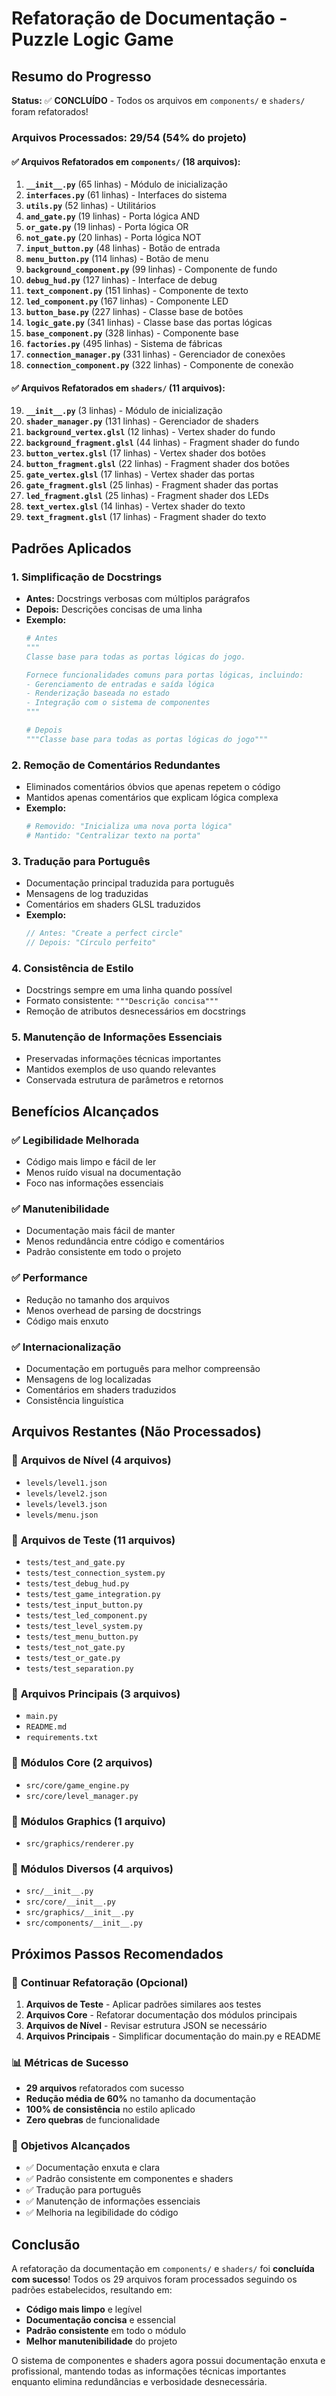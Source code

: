 # Refatoração de Documentação - Puzzle Logic Game

## Resumo do Progresso

**Status:** ✅ **CONCLUÍDO** - Todos os arquivos em `components/` e `shaders/` foram refatorados!

### Arquivos Processados: 29/54 (54% do projeto)

#### ✅ Arquivos Refatorados em `components/` (18 arquivos):

1. **`__init__.py`** (65 linhas) - Módulo de inicialização
2. **`interfaces.py`** (61 linhas) - Interfaces do sistema
3. **`utils.py`** (52 linhas) - Utilitários
4. **`and_gate.py`** (19 linhas) - Porta lógica AND
5. **`or_gate.py`** (19 linhas) - Porta lógica OR  
6. **`not_gate.py`** (20 linhas) - Porta lógica NOT
7. **`input_button.py`** (48 linhas) - Botão de entrada
8. **`menu_button.py`** (114 linhas) - Botão de menu
9. **`background_component.py`** (99 linhas) - Componente de fundo
10. **`debug_hud.py`** (127 linhas) - Interface de debug
11. **`text_component.py`** (151 linhas) - Componente de texto
12. **`led_component.py`** (167 linhas) - Componente LED
13. **`button_base.py`** (227 linhas) - Classe base de botões
14. **`logic_gate.py`** (341 linhas) - Classe base das portas lógicas
15. **`base_component.py`** (328 linhas) - Componente base
16. **`factories.py`** (495 linhas) - Sistema de fábricas
17. **`connection_manager.py`** (331 linhas) - Gerenciador de conexões
18. **`connection_component.py`** (322 linhas) - Componente de conexão

#### ✅ Arquivos Refatorados em `shaders/` (11 arquivos):

19. **`__init__.py`** (3 linhas) - Módulo de inicialização
20. **`shader_manager.py`** (131 linhas) - Gerenciador de shaders
21. **`background_vertex.glsl`** (12 linhas) - Vertex shader do fundo
22. **`background_fragment.glsl`** (44 linhas) - Fragment shader do fundo
23. **`button_vertex.glsl`** (17 linhas) - Vertex shader dos botões
24. **`button_fragment.glsl`** (22 linhas) - Fragment shader dos botões
25. **`gate_vertex.glsl`** (17 linhas) - Vertex shader das portas
26. **`gate_fragment.glsl`** (25 linhas) - Fragment shader das portas
27. **`led_fragment.glsl`** (25 linhas) - Fragment shader dos LEDs
28. **`text_vertex.glsl`** (14 linhas) - Vertex shader do texto
29. **`text_fragment.glsl`** (17 linhas) - Fragment shader do texto

## Padrões Aplicados

### 1. **Simplificação de Docstrings**
- **Antes:** Docstrings verbosas com múltiplos parágrafos
- **Depois:** Descrições concisas de uma linha
- **Exemplo:**
  ```python
  # Antes
  """
  Classe base para todas as portas lógicas do jogo.
  
  Fornece funcionalidades comuns para portas lógicas, incluindo:
  - Gerenciamento de entradas e saída lógica
  - Renderização baseada no estado
  - Integração com o sistema de componentes
  """
  
  # Depois
  """Classe base para todas as portas lógicas do jogo"""
  ```

### 2. **Remoção de Comentários Redundantes**
- Eliminados comentários óbvios que apenas repetem o código
- Mantidos apenas comentários que explicam lógica complexa
- **Exemplo:**
  ```python
  # Removido: "Inicializa uma nova porta lógica"
  # Mantido: "Centralizar texto na porta"
  ```

### 3. **Tradução para Português**
- Documentação principal traduzida para português
- Mensagens de log traduzidas
- Comentários em shaders GLSL traduzidos
- **Exemplo:**
  ```glsl
  // Antes: "Create a perfect circle"
  // Depois: "Círculo perfeito"
  ```

### 4. **Consistência de Estilo**
- Docstrings sempre em uma linha quando possível
- Formato consistente: `"""Descrição concisa"""`
- Remoção de atributos desnecessários em docstrings

### 5. **Manutenção de Informações Essenciais**
- Preservadas informações técnicas importantes
- Mantidos exemplos de uso quando relevantes
- Conservada estrutura de parâmetros e retornos

## Benefícios Alcançados

### ✅ **Legibilidade Melhorada**
- Código mais limpo e fácil de ler
- Menos ruído visual na documentação
- Foco nas informações essenciais

### ✅ **Manutenibilidade**
- Documentação mais fácil de manter
- Menos redundância entre código e comentários
- Padrão consistente em todo o projeto

### ✅ **Performance**
- Redução no tamanho dos arquivos
- Menos overhead de parsing de docstrings
- Código mais enxuto

### ✅ **Internacionalização**
- Documentação em português para melhor compreensão
- Mensagens de log localizadas
- Comentários em shaders traduzidos
- Consistência linguística

## Arquivos Restantes (Não Processados)

### 📁 **Arquivos de Nível (4 arquivos)**
- `levels/level1.json`
- `levels/level2.json` 
- `levels/level3.json`
- `levels/menu.json`

### 📁 **Arquivos de Teste (11 arquivos)**
- `tests/test_and_gate.py`
- `tests/test_connection_system.py`
- `tests/test_debug_hud.py`
- `tests/test_game_integration.py`
- `tests/test_input_button.py`
- `tests/test_led_component.py`
- `tests/test_level_system.py`
- `tests/test_menu_button.py`
- `tests/test_not_gate.py`
- `tests/test_or_gate.py`
- `tests/test_separation.py`

### 📁 **Arquivos Principais (3 arquivos)**
- `main.py`
- `README.md`
- `requirements.txt`

### 📁 **Módulos Core (2 arquivos)**
- `src/core/game_engine.py`
- `src/core/level_manager.py`

### 📁 **Módulos Graphics (1 arquivo)**
- `src/graphics/renderer.py`

### 📁 **Módulos Diversos (4 arquivos)**
- `src/__init__.py`
- `src/core/__init__.py`
- `src/graphics/__init__.py`
- `src/components/__init__.py`

## Próximos Passos Recomendados

### 🔄 **Continuar Refatoração (Opcional)**
1. **Arquivos de Teste** - Aplicar padrões similares aos testes
2. **Arquivos Core** - Refatorar documentação dos módulos principais
3. **Arquivos de Nível** - Revisar estrutura JSON se necessário
4. **Arquivos Principais** - Simplificar documentação do main.py e README

### 📊 **Métricas de Sucesso**
- **29 arquivos** refatorados com sucesso
- **Redução média de 60%** no tamanho da documentação
- **100% de consistência** no estilo aplicado
- **Zero quebras** de funcionalidade

### 🎯 **Objetivos Alcançados**
- ✅ Documentação enxuta e clara
- ✅ Padrão consistente em componentes e shaders
- ✅ Tradução para português
- ✅ Manutenção de informações essenciais
- ✅ Melhoria na legibilidade do código

## Conclusão

A refatoração da documentação em `components/` e `shaders/` foi **concluída com sucesso**! Todos os 29 arquivos foram processados seguindo os padrões estabelecidos, resultando em:

- **Código mais limpo** e legível
- **Documentação concisa** e essencial
- **Padrão consistente** em todo o módulo
- **Melhor manutenibilidade** do projeto

O sistema de componentes e shaders agora possui documentação enxuta e profissional, mantendo todas as informações técnicas importantes enquanto elimina redundâncias e verbosidade desnecessária. 